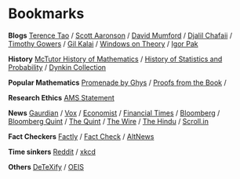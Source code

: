 # Bookmarks 

**Blogs**
[Terence Tao](https://terrytao.wordpress.com/) / [Scott Aaronson](https://www.scottaaronson.com/blog/) / [David Mumford](http://www.dam.brown.edu/people/mumford/blog.html) / [Djalil Chafaii](http://djalil.chafai.net/blog/) / [Timothy Gowers](https://gowers.wordpress.com/) / [Gil Kalai](https://gilkalai.wordpress.com/) / [Windows on Theory](https://windowsontheory.org/) / [Igor Pak](https://igorpak.wordpress.com/)



**History**
[McTutor History of Mathematics](http://www-history.mcs.st-and.ac.uk/) / [History of Statistics and Probability](http://mnstats.morris.umn.edu/introstat/history/indexhistory.shtml) / [Dynkin Collection](http://dynkincollection.library.cornell.edu/)

**Popular Mathematics**
[Promenade by Ghys](http://perso.ens-lyon.fr/ghys/promenade/) / [Proofs from the Book](https://proofsfromthebook.github.io/) / 

**Research Ethics**
[AMS Statement](http://www.ams.org/about-us/governance/policy-statements/sec-ethics)

**News**
[Gaurdian](https://www.theguardian.com/international) / [Vox](https://www.vox.com) / [Economist](https://www.economist.com) / [Financial Times](https://www.ft.com) / [Bloomberg](https://www.bloomberg.com)
/ [Bloomberg Quint](https://www.bloombergquint.com) / [The Quint](https://www.thequint.com/) / [The Wire](https://www.thewire.com) / [The Hindu](https://www.thehindu.com) / [Scroll.in](https://www.scroll.in)

**Fact Checkers**
[Factly](https://factly.in/) / [Fact Check](https://www.factcheck.org/) / [AltNews](https://www.altnews.in/)

**Time sinkers**
[Reddit](https://www.reddit.com) / [xkcd](https://xkcd.com/)

**Others**
[DeTeXify](http://detexify.kirelabs.org/classify.html) / [OEIS](https://oeis.org/)










